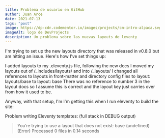 ```yaml
---
title: Problema de usuario en GitHub
author: Juan Arce
date: 2021-07-13
tags: "post"
image: https://dp-cdn.codementor.io/images/projects/cm-intro-alpaca.svg
imageAlt: logo de DevProjects
description: Un problema sobre las nuevas layouts de leventy
---
```




I'm trying to set up the new layouts directory that was released in v0.8.0 but am hitting an issue. Here's how I've set things up:

I added layouts to my .eleventy.js file, following the new docs
I moved my layouts out of /_includes/layouts/ and into /_layouts/
I changed all references to layouts in front-matter and directory config files to layout: layouts/base to layout: base
There was no reference to number 3 in the layout docs so I assume this is correct and the layout key just carries over from how it used to be.

Anyway, with that setup, I'm I'm getting this when I run eleventy to build the site:

Problem writing Eleventy templates: (full stack in DEBUG output)
> You’re trying to use a layout that does not exist: base (undefined) (Error)
Processed 0 files in 0.14 seconds